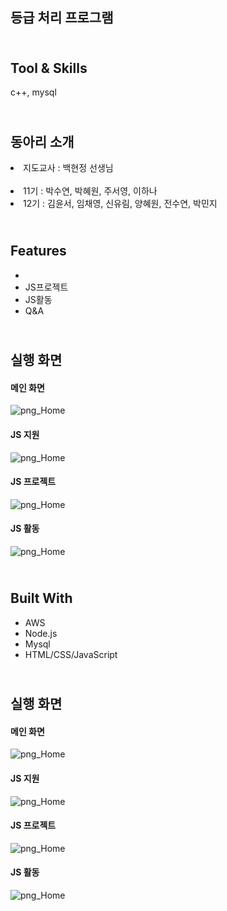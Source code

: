 등급 처리 프로그램
---------------------



<br>Tool & Skills
--------------------
c++, mysql

<br>동아리 소개
--------------------
<li>지도교사 : 백현정 선생님</li><br>
<li>11기 : 박수연, 박혜원, 주서영, 이하나</li>
<li>12기 : 김윤서, 임채영, 신유림, 양혜원, 전수연, 박민지</li>


<br>Features
--------------------
<ul>
  <li></li>
  <li>JS프로젝트</li>
  <li>JS활동</li>
  <li>Q&A</li>
</ul>

<br>실행 화면
--------------------
#### 메인 화면
![png_Home](./img/Home.png)

#### JS 지원
![png_Home](./img/Apply.png)

#### JS 프로젝트
![png_Home](./img/Project.png)

#### JS 활동
![png_Home](./img/Activity.png)

<br>Built With
--------------------
<ul>
  <li>AWS</li>
  <li>Node.js</li>
  <li>Mysql</li>
  <li>HTML/CSS/JavaScript</li>
</ul>


<br>실행 화면
--------------------
#### 메인 화면
![png_Home](./img/Home.png)

#### JS 지원
![png_Home](./img/Apply.png)

#### JS 프로젝트
![png_Home](./img/Project.png)

#### JS 활동
![png_Home](./img/Activity.png)

